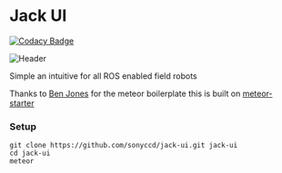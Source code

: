 Jack UI
==============
[![Codacy Badge](https://api.codacy.com/project/badge/Grade/e260eafc473a470e9575e4359548fc5c)](https://www.codacy.com/app/snakes-in-the-box/jack-ui?utm_source=github.com&amp;utm_medium=referral&amp;utm_content=sonyccd/jack-ui&amp;utm_campaign=Badge_Grade)

![Header]()

Simple an intuitive for all ROS enabled field robots

Thanks to [Ben Jones](https://github.com/yogiben) for the meteor boilerplate this is built on [meteor-starter](https://github.com/yogiben/meteor-starter)

### Setup ####

```
git clone https://github.com/sonyccd/jack-ui.git jack-ui
cd jack-ui
meteor
```